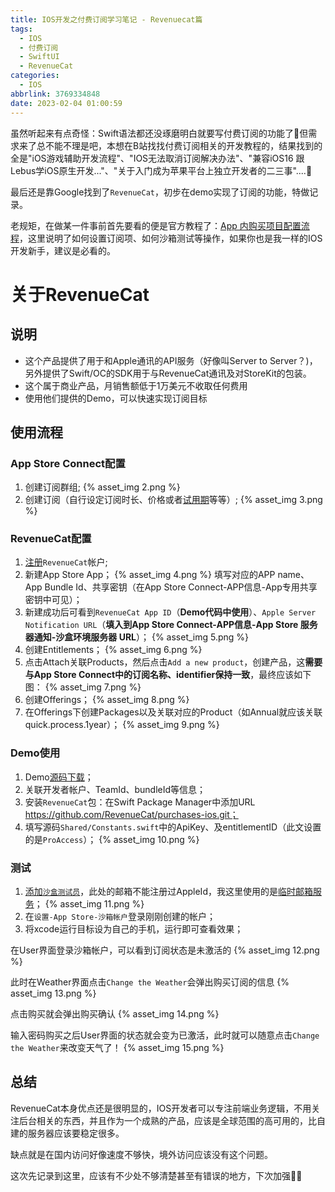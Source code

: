 ```yaml
---
title: IOS开发之付费订阅学习笔记 - Revenuecat篇
tags:
  - IOS
  - 付费订阅
  - SwiftUI
  - RevenueCat
categories:
  - IOS
abbrlink: 3769334848
date: 2023-02-04 01:00:59
---
```


虽然听起来有点奇怪：Swift语法都还没琢磨明白就要写付费订阅的功能了🤣但需求来了总不能不理是吧，本想在B站找找付费订阅相关的开发教程的，结果找到的全是"iOS游戏辅助开发流程"、"IOS无法取消订阅解决办法"、"兼容iOS16 跟Lebus学iOS原生开发..."、"关于入门成为苹果平台上独立开发者的二三事"....🤣

最后还是靠Google找到了`RevenueCat`，初步在demo实现了订阅的功能，特做记录。

<!-- more -->

老规矩，在做某一件事前首先要看的便是官方教程了：[App 内购买项目配置流程](https://help.apple.com/app-store-connect/?lang=zh-cn#/devb57be10e7)，这里说明了如何设置订阅项、如何沙箱测试等操作，如果你也是我一样的IOS开发新手，建议是必看的。

# 关于RevenueCat

## 说明

- 这个产品提供了用于和Apple通讯的API服务（好像叫Server to Server？)，另外提供了Swift/OC的SDK用于与RevenueCat通讯及对StoreKit的包装。
- 这个属于商业产品，月销售额低于1万美元不收取任何费用
- 使用他们提供的Demo，可以快速实现订阅目标

## 使用流程

### App Store Connect配置

1. 创建订阅群组;
{% asset_img 2.png %}
2. 创建订阅（自行设定订阅时长、价格或者[试用期](https://help.apple.com/app-store-connect/#/deve1d49254f)等等）;
{% asset_img 3.png %}

### RevenueCat配置

1. [注册](https://app.revenuecat.com/signup)`RevenueCat`帐户;
2. 新建App Store App；
{% asset_img 4.png %}
填写对应的APP name、App Bundle Id、共享密钥（在App Store Connect-APP信息-App专用共享密钥中可见）；
3. 新建成功后可看到`RevenueCat App ID`（**Demo代码中使用**）、`Apple Server Notification URL`（**填入到App Store Connect-APP信息-App Store 服务器通知-沙盒环境服务器 URL**）；
{% asset_img 5.png %}
4. 创建Entitlements；
{% asset_img 6.png %}
5. 点击Attach关联Products，然后点击`Add a new product`，创建产品，这**需要与App Store Connect中的订阅名称、identifier保持一致**，最终应该如下图：
{% asset_img 7.png %}
6. 创建Offerings；
{% asset_img 8.png %}
7. 在Offerings下创建Packages以及关联对应的Product（如Annual就应该关联quick.process.1year）；
{% asset_img 9.png %}

### Demo使用

1. Demo[源码下载](https://github.com/RevenueCat/purchases-ios/tree/main/Examples/MagicWeatherSwiftUI)；
2. 关联开发者帐户、TeamId、bundleId等信息；
3. 安装`RevenueCat`包：在Swift Package Manager中添加URL https://github.com/RevenueCat/purchases-ios.git；
4. 填写源码`Shared/Constants.swift`中的ApiKey、及entitlementID（此文设置的是`ProAccess`）；
{% asset_img 10.png %}

### 测试

1. [添加`沙盒测试员`](https://appstoreconnect.apple.com/access/users/sandbox)，此处的邮箱不能注册过AppleId，我这里使用的是[临时邮箱服务](https://www.linshiyouxiang.net/)；
{% asset_img 11.png %}
2. 在`设置-App Store-沙箱帐户`登录刚刚创建的帐户；
3. 将xcode运行目标设为自己的手机，运行即可查看效果；

在User界面登录沙箱帐户，可以看到订阅状态是未激活的
{% asset_img 12.png %}

此时在Weather界面点击`Change the Weather`会弹出购买订阅的信息
{% asset_img 13.png %}

点击购买就会弹出购买确认
{% asset_img 14.png %}

输入密码购买之后User界面的状态就会变为已激活，此时就可以随意点击`Change the Weather`来改变天气了！
{% asset_img 15.png %}

## 总结

RevenueCat本身优点还是很明显的，IOS开发者可以专注前端业务逻辑，不用关注后台相关的东西，并且作为一个成熟的产品，应该是全球范围的高可用的，比自建的服务器应该要稳定很多。

缺点就是在国内访问好像速度不够快，境外访问应该没有这个问题。

这次先记录到这里，应该有不少处不够清楚甚至有错误的地方，下次加强🥹🥹
